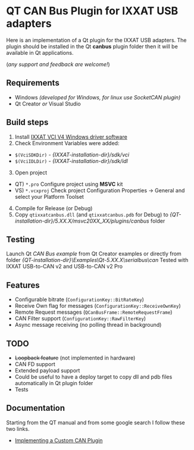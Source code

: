 # QT CAN Bus Plugin for IXXAT USB adapters

Here is an implementation of a Qt plugin for the IXXAT USB adapters.
The plugin should be installed in the Qt **canbus** plugin folder then it will be
available in Qt applications.

(*any support and feedback are welcome!*)

## Requirements

- Windows *(developed for Windows, for linux use SocketCAN plugin)*
- Qt Creator *or* Visual Studio

## Build steps

1. Install [IXXAT VCI V4 Windows driver software](https://www.ixxat.com/technical-support/support/windows-driver-software)
2. Check Environment Variables were added:
 - `$(VciSDKDir)` - *{IXXAT-installation-dir}/sdk/vci*
 - `$(VciIDLDir)` - *{IXXAT-installation-dir}/sdk/idl*
3. Open project
 - QT) `*.pro` Configure project using **MSVC** kit
 - VS) `*.vcxproj`  Check project Configuration Properties -> General and select your Platform Toolset
4. Compile for Release (or Debug)
5. Copy `qtixxatcanbus.dll` (and `qtixxatcanbus.pdb` for Debug) to *{QT-installation-dir}/5.XX.X/msvc20XX_XX/plugins/canbus* folder

## Testing

Launch Qt *CAN Bus example* from Qt Creator examples or directly from folder *{QT-installation-dir}\Examples\Qt-5.XX.X\serialbus\can*
Tested with IXXAT USB-to-CAN v2 and USB-to-CAN v2 Pro

## Features

- Configurable bitrate (`ConfigurationKey::BitRateKey`)
- Receive Own flag for messages (`ConfigurationKey::ReceiveOwnKey`)
- Remote Request messages (`QCanBusFrame::RemoteRequestFrame`)
- CAN Filter support (`ConfigurationKey::RawFilterKey`)
- Async message receiving (no polling thread in background)

## TODO 

- ~~Loopback feature~~ (not implemented in hardware)
- CAN FD support
- Extended payload support
- Could be useful to have a deploy target to copy dll and pdb files automatically in Qt plugin folder
- Tests

## Documentation

Starting from the QT manual and from some google search
I follow these two links.

- [Implementing a Custom CAN Plugin](https://doc.qt.io/qt-5/qtcanbus-backends.html)
